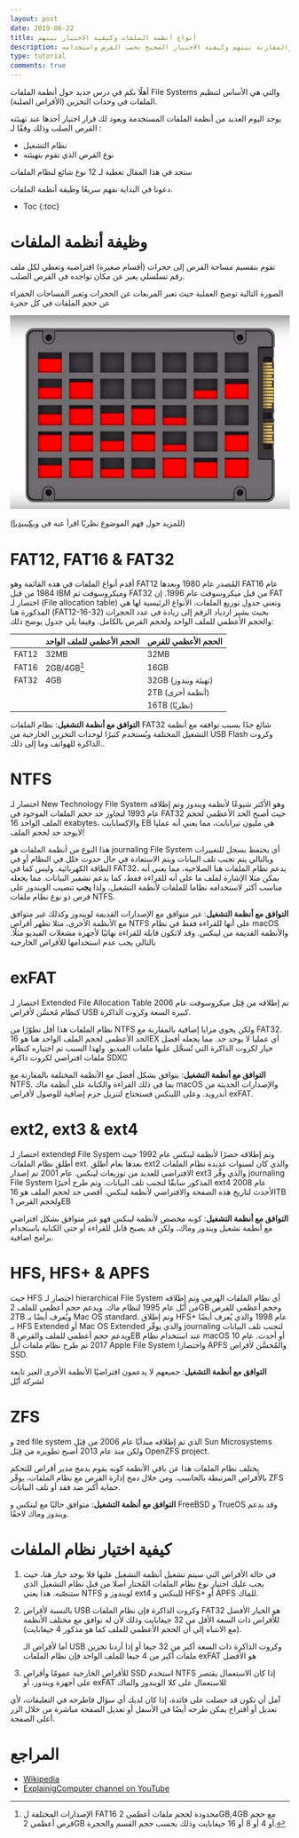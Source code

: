 ```yaml
---
layout: post
date: 2019-06-22
title: أنواع أنظمة الملفات وكيفية الاختيار بينهم
description: شرح واضح ﻷشهر أنواع أنظمة الملفات والمقارنة بينهم وكيفية الاختيار الصحيح بحسب القرص واستخدامه FAT23,exFAT NTFS, ext, ext4, HFS
type: tutorial
comments: true
---
```


أهلًا بكم في درس جديد حول أنظمة الملفات File Systems والتي هي الأساس لتنظيم الملفات في وحدات التخزين (الأقراص الصلبة).

يوجد اليوم العديد من أنظمة الملفات المستخدمة ويعود لك قرار اختيار أحدها عند تهيئته القرص الصلب وذلك وفقًا لـ :

* نظام التشغيل 
* نوع القرص الذي تقوم بتهيئته

ستجد في هذا المقال تغطية لـ 12 نوع شائع لنظام الملفات

دعونا في البداية نفهم سريعًا وظيفة أنظمة الملفات.

* Toc
{:toc}

# وظيفة أنظمة الملفات

تقوم بتقسيم مساحة القرص إلى حجرات (أقسام صغيرة) افتراضية وتعطي لكل ملف رقم تسلسلي يعبر عن مكان تواجده في القرص الصلب.

الصورة التالية توضح العملية حيث تعبر المربعات عن الحجرات وتعبر المساحات الحمراء عن حجم الملفات في كل حجرة

![File-Systems](/assets/file-systems.jpg)

(للمزيد حول فهم الموضوع نظريًا اقرأ عنه في [ويكيبيديا](https://ar.wikipedia.org/wiki/نظام_الملفات))


# FAT12, FAT16 & FAT32

أقدم أنواع الملفات في هذه القائمة وهو FAT12 المُصدر عام 1980 وبعدها FAT16 عام 1984 من قبل IBM وميكروسوفت ثم FAT32 من قبل ميكروسوفت عام 1996.
إن FAT اختصار لـ (File allocation table) وتعني جدول توزيع الملفات، الأنواع الرئيسية لها هي المذكورة هنا (FAT12-16-32) بحيث يشير ازدياد الرقم إلى زيادة في عدد الحجرات والحجم الأعظمي للملف الواحد ولحجم القرص بالكامل. وفيما يلي جدول يوضح ذلك:

|	|الحجم الأعظمي للملف الواحد | الحجم الأعظمي للقرص
|-----|------|---------
|FAT12|32MB|32MB
|FAT16|2GB/4GB[^1]|16GB
|FAT32|4GB|32GB (تهيئة ويندوز)
|||2TB (أنظمة أخرى)
|||16TB (نظريًا)

[^1]: الإصدارات المختلفة ل FAT16 محدودة لحجم ملفات أعظمي 2GB,4GB مع حجم قرص أعظمي 2GB أو 4 أو 8 أو 16 جيغابايت وذلك بحسب حجم القسم والحجرة.

**التوافق مع أنظمة التشغيل**: نظام الملفات FAT32 شائع جدًا بسبب توافقه مع أنظمة التشغيل المختلفة ويُستخدم كثيرًا لوحدات التخزين الخارجية من USB Flash وكروت الذاكرة للهواتف وما إلى ذلك..

# NTFS 
اختصار لـ New Technology File System وهو الأكثر شيوعًا ﻷنظمة ويندوز وتم إطلاقه عام 1993 لتجاوز حد حجم الملفات الموجود في FAT32 حيث أصبح الحد الأعظمي لحجم الملف الواحد 16 exabytes، والإكسابايت EB هي مليون تيرابايت، مما يعني أنه عمليا لايوجد حد لحجم الملف!

هذا النوع من أنظمة الملفات هو journaling File System أي يحتفظ بسجل للتغييرات وبالتالي يتم تجنب تلف البيانات ويتم الاستعادة في حال حدوث خلل في النظام أو في الطاقة الكهربائية.
وليس كما في FAT32، يدعم نظام الملفات هنا الصلاحية، مما يعني أنه يمكن مثلا الإشارة لملف ما على أنه للقراءة فقط، كما يدعم تشفير البيانات. مما يجعله مناسب أكثر لاستخدامه نظاما للملفات ﻷنظمة التشغيل، ولذا **يجب** تنصيب الويندوز على قرص ذو نوع نظام ملفات NTFS.

**التوافق مع أنظمة التشغيل**: غير متوافق مع الإصدارات القديمة لويندوز وكذلك غير متوافق مع الأنظمة الأخرى، مثلا تظهر أقراص NTFS على أنها للقراءة فقط في نظام macOS والأنظمة القديمة من لينكس. وقد لاتكون قابلة للقراءة نهائيًا لأجهزة مشغلات الفيديو مثلًا. بالتالي يجب عدم استخدامها للأقراص الخارجية

# exFAT

اختصار لـ Extended File Allocation Table تم إطلاقه من قِبَل ميكروسوفت عام 2006 كنظام مُحسَّن لأقراص USB كبيرة السعة وكروت الذاكرة.

نظام الملفات هذا أقل تطوّرًا من NTFS ولكن يحوي مزايا إضافية بالمقارنة مع FAT32. 
الحد الأعظمي لحجم الملف الواحد هنا هو 16EX أي عمليا لا يوجد حد. مما يجعله أفضل خيار لكروت الذاكرة التي تٌسجَّل عليها ملفات الفيديو. ولهذا السبب تم اختياره كنظام ملفات افتراضي لكروت ذاكرة SDXC

**التوافق مع أنظمة التشغيل**: يتوافق بشكل أفضل مع الأنظمة المختلفة بالمقارنة مع NTFS. بما في ذلك القراءة والكتابة على أنظمة ماك macOS والإصدارات الحديثة من أندرويد. وعلى اللينكس فستحتاج لتنزيل حزم إضافية للوصول لأقراص exFAT.

# ext2, ext3 & ext4

اختصار لـ extended File System وتم إطلاقه حصرًا ﻷنظمة لينكس عام 1992 حيث أُطلق نظام الملفات ext.
بعدها بعام أُطلق ext2 والذي كان لسنوات عديدة نظام الملفات الافتراضي للعديد من توزيعات لينكس.
عام 2001 تم إصدار ext3 والذي وفَّر journaling File System المذكور سابقّا لتجنب تلف البيانات.
وتم طرح أخيرًا ext4 عام 2008 الأحدث لتاريخ هذه الصفحة والافتراضي ﻷنظمة لينكس.
أقصى حد لحجم الملف هو 16TB ولحجم القرص 1EB 

**التوافق مع أنظمة التشغيل**: كونه مخصص لأنظمة لينكس فهو غير متوافق بشكل افتراضي مع أنظمة تشغيل ويندوز وماك، ولكن قد يصبح قابل للقراءة أو حتى الكتابة باستخدام برامج اضافية.

# HFS, HFS+ & APFS

حيث HFS اختصار لـ hierarchical File System أي نظام الملفات الهرمي وتم إطلاقه من أبّل عام 1995 لنظام ماك. ويدعم حجم أعظمي للملف 2GB وحجم أعظمي للقرص 2TB ويُعرف أيضًا بـ Mac OS standard.
وتم إطلاق HFS+ عام 1998 والذي يُعرف أيضًا بـ HFS Extended أو Mac OS Extended والذي يوفّر journaling لتجنب تلف البيانات ويدعم حجم أعظمي للملف والقرص 8EB عند استخدام نظام macOS 10 أو أحدث.
عام 2017 تم طرح نظام ملفات أبل Apple File System واختصارا APFS والمٌحسَّن ﻷقراص SSD.

**التوافق مع أنظمة التشغيل**: جميعهم لا يدعمون افتراضيًا الأنظمة الأخرى الغير تابعة لشركة أبّل

# ZFS

و zed file system الذي تم إطلاقه مبدأيًا عام 2006 من قِبَل Sun Microsystems ولكن منذ عام 2013 أصبح تطويره من قِبَل OpenZFS project.

يختلف نظام الملفات هذا عن باقي الأنظمة كونه يقوم بدمج مدير أقراص للتحكم بالأقراص المرتبطة بالحاسب. ومن خلال دمج إدارة القرص مع نظام الملفات، يوفّر ZFS حماية أكبر ضد فقد أو تلف البيانات.

**التوافق مع أنظمة التشغيل**: متوافق حاليًا مع لينكس و FreeBSD و TrueOS وقد يدعم ويندوز وماك لاحقًا.

# كيفية اختيار نظام الملفات

1. في حالة الأقراص التي سيتم تشغيل أنظمة التشغيل عليها فلا يوجد خيار هنا، حيث يجب عليك اختيار نوع نظام الملفات المٌختار أصلا من قبل نظام التشغيل الذي ستنصّبه. هذا يعني NTFS لويندوز و ext4 للينكس و HFS+ أو APFS للماك.

2. بالنسبة ﻷقراص USB وكروت الذاكرة فإن نظام الملفات FAT32 هو الخيار الأفضل للأقراص ذات السعة الأقل من 32 جيغابايت وذلك ﻷن له توافق مع مختلف الأنظمة (مع الانتباه إلى أن الحجم الأعظمي للملف كما هو مذكور 4 جيغابايت).

      أما لأقراص الـ USB وكروت الذاكرة ذات السعة أكبر من 32 جيغا أو إذا أردنا تخزين ملفات أكبر من 4 جيغا للملف الواحد فإن نظام الملفات exFAT هو الأفضل

3. للأقراص الخارجية عمومًا وأقراص SSD استخدم NTFS إذا كان الاستعمال يقتصر على أجهزة ويندوز، أو exFAT للاستعمال على كلا الويندوز والماك

آمل أن تكون قد حصلت على فائدة، إذا كان لديك أي سؤال فاطرحه في التعليقات، ﻷي تعديل أو اقتراح يمكن طرحه أيضًا في الأسفل أو تعديل الصفحة مباشرة من خلال الزر أعلى الصفحة.

# المراجع
* [Wikipedia](https://en.wikipedia.org/wiki/Comparison_of_file_systems)
* [ExplainigComputer channel on YouTube](https://www.youtube.com/watch?v=_h30HBYxtws)


